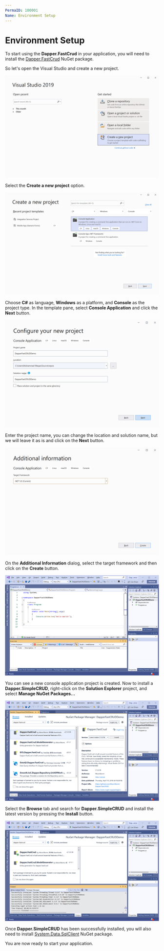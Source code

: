 ```yaml
---
PermaID: 100001
Name: Environment Setup
---
```


# Environment Setup

To start using the **Dapper.FastCrud** in your application, you will need to install the [Dapper.FastCrud](https://www.nuget.org/packages/Dapper.FastCrud) NuGet package.

So let's open the Visual Studio and create a new project.

<img src="images/setup-1.png" alt="Create a new project">

Select the **Create a new project** option.

<img src="images/setup-2.png" alt="Select Console Application template">

Choose **C#** as language, **Windows** as a platform, and **Console** as the project type. In the template pane, select **Console Application** and click the **Next** button.

<img src="images/setup-3.png" alt="Configure your new project">

Enter the project name, you can change the location and solution name, but we will leave it as is and click on the **Next** button.  

<img src="images/setup-4.png" alt="Additional Information">

On the **Additional Information** dialog, select the target framework and then click on the **Create** button.

<img src="images/setup-5.png" alt="Console Application created">

You can see a new console application project is created. Now to install a **Dapper.SimpleCRUD**, right-click on the **Solution Explorer** project, and select **Manage NuGet Packages...**

<img src="images/setup-6.png" alt="Install Dapper.SimpleCRUD">

Select the **Browse** tab and search for **Dapper.SimpleCRUD** and install the latest version by pressing the **Install** button. 

<img src="images/setup-7.png" alt="Dapper.SimpleCRUD installed successfully">

Once **Dapper.SimpleCRUD** has been successfully installed, you will also need to install [System.Data.SqlClient](https://www.nuget.org/packages/System.Data.SqlClient) NuGet package.

You are now ready to start your application.
